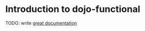 # Introduction to dojo-functional

TODO: write [great documentation](http://jacobian.org/writing/great-documentation/what-to-write/)

